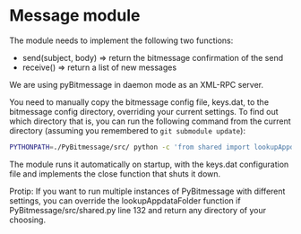 Message module
==============

The module needs to implement the following two functions:

- send(subject, body) => return the bitmessage confirmation of the send
- receive() => return a list of new messages

We are using pyBitmessage in daemon mode as an XML-RPC server.

You need to manually copy the bitmessage config file, keys.dat, to the bitmessage config directory, overriding your current settings. To find out which directory that is, you can run the following command from the current directory (assuming you remembered to ```git submodule update```):

```sh
PYTHONPATH=./PyBitmessage/src/ python -c 'from shared import lookupAppdataFolder as f; print(f());'
```

The module runs it automatically on startup, with the keys.dat configuration file and implements the close function that shuts it down.

Protip: If you want to run multiple instances of PyBitmessage with different settings, you can override the lookupAppdataFolder function if PyBitmessage/src/shared.py line 132 and return any directory of your choosing.
